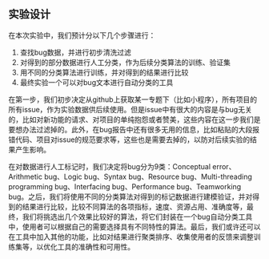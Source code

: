 ## 实验设计

在本次实验中，我们预计分以下几个步骤进行：

1. 查找bug数据，并进行初步清洗过滤
2. 对得到的部分数据进行人工分类，作为后续分类算法的训练、验证集
3. 用不同的分类算法进行训练，并对得到的结果进行比较
4. 最终实验一个可以对bug文本进行自动分类的工具

在第一步，我们初步决定从github上获取某一专题下（比如小程序），所有项目的所有issue，作为实验数据供后续使用。但是issue中有很大的内容是与bug无关的，比如对新功能的请求、对项目的单纯抱怨或者赞美，这些内容在这一步我们是要想办法过滤掉的。此外，在bug报告中还有很多无用的信息，比如粘贴的大段报错代码、项目对issue的规范要求等，这些也是需要去掉的，以防对后续实验的结果产生影响。

在对数据进行人工标记时，我们决定将bug分为9类：Conceptual error、Arithmetic bug、Logic bug、Syntax bug、Resource bug、Multi-threading programming bug、Interfacing bug、Performance bug、Teamworking bug。之后，我们将使用不同的分类算法对得到的标记数据进行建模验证，并对得到的结果进行比较，比较不同算法的各项指标，速度、资源占用、准确度等，最终，我们将挑选出几个效果比较好的算法，将它们封装在一个bug自动分类工具中，使用者可以根据自己的需要选择具有不同特性的算法。最后，我们或许还可以在工具中加入其他的功能，比如对结果进行聚类排序、收集使用者的反馈来调整训练集等，以优化工具的准确性和可用性。